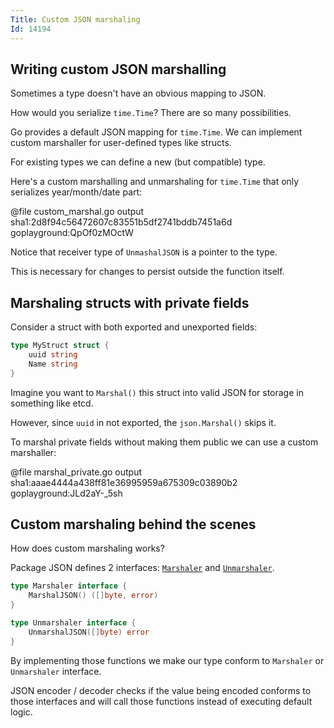 ```yaml
---
Title: Custom JSON marshaling
Id: 14194
---
```


## Writing custom JSON marshalling

Sometimes a type doesn't have an obvious mapping to JSON.

How would you serialize `time.Time`? There are so many possibilities.

Go provides a default JSON mapping for `time.Time`. We can implement custom marshaller for user-defined types like structs.

For existing types we can define a new (but compatible) type.

Here's a custom marshalling and unmarshaling for `time.Time` that only serializes year/month/date part:

@file custom_marshal.go output sha1:2d8f94c56472607c83551b5df2741bddb7451a6d goplayground:QpOf0zMOctW

Notice that receiver type of `UnmashalJSON` is a pointer to the type.

This is necessary for changes to persist outside the function itself.

## Marshaling structs with private fields

Consider a struct with both exported and unexported fields:

```go
type MyStruct struct {
    uuid string
    Name string
}
```

Imagine you want to `Marshal()` this struct into valid JSON for storage in something like etcd.

However, since `uuid` in not exported, the `json.Marshal()` skips it.

To marshal private fields without making them public we can use a custom marshaller:

@file marshal_private.go output sha1:aaae4444a438ff81e36995959a675309c03890b2 goplayground:JLd2aY-_5sh

## Custom marshaling behind the scenes

How does custom marshaling works?

Package JSON defines 2 interfaces: [`Marshaler`](https://golang.org/pkg/encoding/json/#Marshaler) and [`Unmarshaler`](https://golang.org/pkg/encoding/json/#Unmarshaler).

```go
type Marshaler interface {
    MarshalJSON() ([]byte, error)
}

type Unmarshaler interface {
    UnmarshalJSON([]byte) error
}
```

By implementing those functions we make our type conform to `Marshaler` or `Unmarshaler` interface.

JSON encoder / decoder checks if the value being encoded conforms to those interfaces and will call those functions instead of executing default logic.
